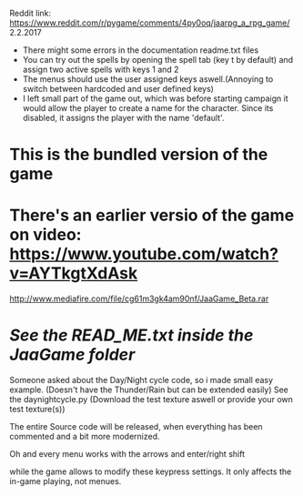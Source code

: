 Reddit link: https://www.reddit.com/r/pygame/comments/4py0oq/jaarpg_a_rpg_game/
2.2.2017
  - There might some errors in the documentation readme.txt files
  - You can try out the spells by opening the spell tab (key t by default) and assign two active spells with keys 1 and 2
  - The menus should use the user assigned keys aswell.(Annoying to switch between hardcoded and user defined keys)
  - I left small part of the game out, which was before starting campaign it would allow the player to create a name for the character.
  Since its disabled, it assigns the player with the name 'default'.

# This is the bundled version of the game

# There's an earlier versio of the game on video: https://www.youtube.com/watch?v=AYTkgtXdAsk 

http://www.mediafire.com/file/cg61m3gk4am90nf/JaaGame_Beta.rar

# *See the READ_ME.txt inside the JaaGame folder*

Someone asked about the Day/Night cycle code, so i made small easy example. (Doesn't have the Thunder/Rain but can be extended easily)
See the daynightcycle.py (Download the test texture aswell or provide your own test texture(s))

The entire Source code will be released, when everything has been commented and a bit more modernized.

Oh and every menu works with the arrows and enter/right shift

while the game allows to modify these keypress settings. It only affects the in-game playing, not menues. 
